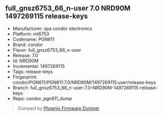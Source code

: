## full_gnsz6753_66_n-user 7.0 NRD90M 1497269115 release-keys
- Manufacturer: spa condor electronics
- Platform: mt6753
- Codename: PGN611
- Brand: condor
- Flavor: full_gnsz6753_66_n-user
- Release: 7.0
- Id: NRD90M
- Incremental: 1497269115
- Tags: release-keys
- Fingerprint: condor/PGN611/PGN611:7.0/NRD90M/1497269115:user/release-keys
- Branch: full_gnsz6753_66_n-user-7.0-NRD90M-1497269115-release-keys
- Repo: condor_pgn611_dump


>Dumped by [Phoenix Firmware Dumper](https://github.com/DroidDumps/phoenix_firmware_dumper)
